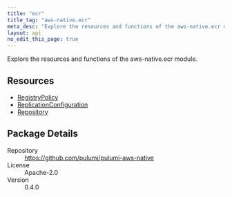 ```yaml
---
title: "ecr"
title_tag: "aws-native.ecr"
meta_desc: "Explore the resources and functions of the aws-native.ecr module."
layout: api
no_edit_this_page: true
---
```


<!-- WARNING: this file was generated by Pulumi Docs Generator. -->
<!-- Do not edit by hand unless you're certain you know what you are doing! -->

Explore the resources and functions of the aws-native.ecr module.

<h2 id="resources">Resources</h2>
<ul class="api">
    <li><a href="registrypolicy" title="RegistryPolicy"><span class="api-symbol api-symbol--resource"></span>RegistryPolicy</a></li>
    <li><a href="replicationconfiguration" title="ReplicationConfiguration"><span class="api-symbol api-symbol--resource"></span>ReplicationConfiguration</a></li>
    <li><a href="repository" title="Repository"><span class="api-symbol api-symbol--resource"></span>Repository</a></li>
</ul>

<h2 id="package-details">Package Details</h2>
<dl class="package-details">
	<dt>Repository</dt>
	<dd><a href="https://github.com/pulumi/pulumi-aws-native">https://github.com/pulumi/pulumi-aws-native</a></dd>
	<dt>License</dt>
	<dd>Apache-2.0</dd>
	<dt>Version</dt>
	<dd>0.4.0</dd>
</dl>

